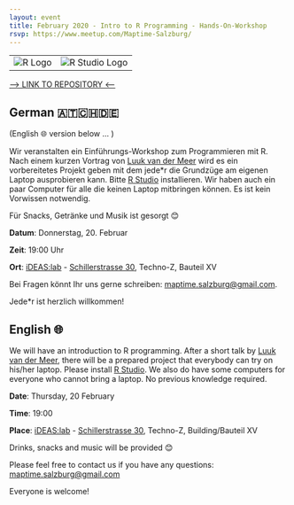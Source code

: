 ```yaml
---
layout: event
title: February 2020 - Intro to R Programming - Hands-On-Workshop
rsvp: https://www.meetup.com/Maptime-Salzburg/
---
```


|                                  |                             |
| -------------------------------- | --------------------------- |
| ![R Logo](https://www.r-project.org/Rlogo.png) | ![R Studio Logo](https://d33wubrfki0l68.cloudfront.net/62bcc8535a06077094ca3c29c383e37ad7334311/a263f/assets/img/logo.svg) |


[--> LINK TO REPOSITORY <--](https://github.com/luukvdmeer/maptimeR)



## German 🇦🇹🇨🇭🇩🇪
(English 🌐 version below ... )

Wir veranstalten ein Einführungs-Workshop zum Programmieren mit R. Nach einem kurzen Vortrag von [Luuk van der Meer](https://twitter.com/LuukvanderMeer) wird es ein vorbereitetes Projekt geben mit dem jede*r die Grundzüge am eigenen Laptop ausprobieren kann. Bitte [R Studio](https://rstudio.com/products/rstudio/download/) installieren. Wir haben auch ein paar Computer für alle die keinen Laptop mitbringen können. Es ist kein Vorwissen notwendig.

Für Snacks, Getränke und Musik ist gesorgt 😊

**Datum**: Donnerstag, 20. Februar

**Zeit**: 19:00 Uhr

**Ort**: [iDEAS:lab](https://ideaslab.sbg.ac.at/) - [Schillerstrasse 30](https://www.openstreetmap.org/node/4787833494), Techno-Z, Bauteil XV

Bei Fragen könnt Ihr uns gerne schreiben: [maptime.salzburg@gmail.com](mailto:maptime.salzburg@gmail.com). 

Jede*r ist herzlich willkommen!


## English 🌐

We will have an introduction to R programming. After a short talk by [Luuk van der Meer](https://twitter.com/LuukvanderMeer), there will be a prepared project that everybody can try on his/her laptop. Please install [R Studio](https://rstudio.com/products/rstudio/download/). We also do have some computers for everyone who cannot bring a laptop. No previous knowledge required.        

**Date**: Thursday, 20 February

**Time**: 19:00

**Place**: [iDEAS:lab](https://ideaslab.sbg.ac.at/) - [Schillerstrasse 30](https://www.openstreetmap.org/node/4787833494), Techno-Z, Building/Bauteil XV

Drinks, snacks and music will be provided 😊

Please feel free to contact us if you have any questions: [maptime.salzburg@gmail.com](mailto:maptime.salzburg@gmail.com)

Everyone is welcome!

